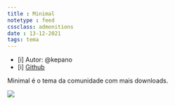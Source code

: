 ```yaml
---
title : Minimal
notetype : feed
cssclass: admonitions
date : 13-12-2021
tags: tema
---
```


- [i] Autor: @kepano
- [i] [Github](https://github.com/kepano/obsidian-minimal)

Minimal é o tema da comunidade com mais downloads.

[![](https://github.com/kepano/obsidian-minimal/raw/master/cover.png)](https://github.com/kepano/obsidian-minimal/blob/master/cover.png)